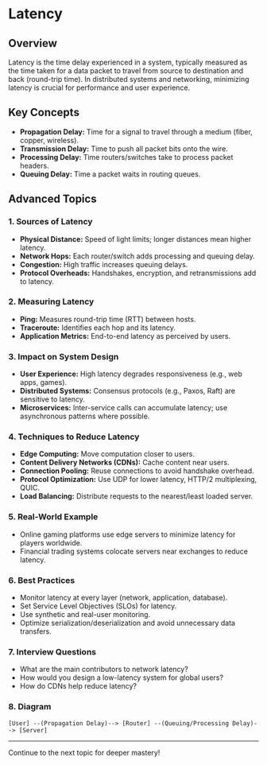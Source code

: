 # Latency

## Overview
Latency is the time delay experienced in a system, typically measured as the time taken for a data packet to travel from source to destination and back (round-trip time). In distributed systems and networking, minimizing latency is crucial for performance and user experience.

## Key Concepts
- **Propagation Delay:** Time for a signal to travel through a medium (fiber, copper, wireless).
- **Transmission Delay:** Time to push all packet bits onto the wire.
- **Processing Delay:** Time routers/switches take to process packet headers.
- **Queuing Delay:** Time a packet waits in routing queues.

## Advanced Topics
### 1. Sources of Latency
- **Physical Distance:** Speed of light limits; longer distances mean higher latency.
- **Network Hops:** Each router/switch adds processing and queuing delay.
- **Congestion:** High traffic increases queuing delays.
- **Protocol Overheads:** Handshakes, encryption, and retransmissions add to latency.

### 2. Measuring Latency
- **Ping:** Measures round-trip time (RTT) between hosts.
- **Traceroute:** Identifies each hop and its latency.
- **Application Metrics:** End-to-end latency as perceived by users.

### 3. Impact on System Design
- **User Experience:** High latency degrades responsiveness (e.g., web apps, games).
- **Distributed Systems:** Consensus protocols (e.g., Paxos, Raft) are sensitive to latency.
- **Microservices:** Inter-service calls can accumulate latency; use asynchronous patterns where possible.

### 4. Techniques to Reduce Latency
- **Edge Computing:** Move computation closer to users.
- **Content Delivery Networks (CDNs):** Cache content near users.
- **Connection Pooling:** Reuse connections to avoid handshake overhead.
- **Protocol Optimization:** Use UDP for lower latency, HTTP/2 multiplexing, QUIC.
- **Load Balancing:** Distribute requests to the nearest/least loaded server.

### 5. Real-World Example
- Online gaming platforms use edge servers to minimize latency for players worldwide.
- Financial trading systems colocate servers near exchanges to reduce latency.

### 6. Best Practices
- Monitor latency at every layer (network, application, database).
- Set Service Level Objectives (SLOs) for latency.
- Use synthetic and real-user monitoring.
- Optimize serialization/deserialization and avoid unnecessary data transfers.

### 7. Interview Questions
- What are the main contributors to network latency?
- How would you design a low-latency system for global users?
- How do CDNs help reduce latency?

### 8. Diagram
```
[User] --(Propagation Delay)--> [Router] --(Queuing/Processing Delay)--> [Server]
```

---
Continue to the next topic for deeper mastery!